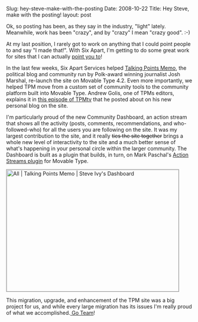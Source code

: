 Slug: hey-steve-make-with-the-posting
Date: 2008-10-22
Title: Hey Steve, make with the posting!
layout: post

Ok, so posting has been, as they say in the industry, "light" lately. Meanwhile, work has been "crazy", and by "crazy" I mean "crazy good". :-)

At my last position, I rarely got to work on anything that I could point people to and say "I made that!". With Six Apart, I'm getting to do some great work for sites that I can actually [point you to](http://talkingpointsmemo.com)!

In the last few weeks, Six Apart Services helped [Talking Points Memo](http://talkingpointsmemo.com), the political blog and community run by Polk-award winning journalist Josh Marshal, re-launch the site on Movable Type 4.2. Even more importantly, we helped TPM move from a custom set of community tools to the community platform built into Movable Type. Andrew Golis, one of TPMs editors, explains it in [this episode of TPMtv](http://www.talkingpointsmemo.com/talk/blogs/agolis/2008/10/tpmtv-explains-mytpm.php) that he posted about on his new personal blog on the site.

I'm particularly proud of the new Community Dashboard, an action stream that shows all the activity (posts, comments, recommendations, and who-followed-who) for all the users you are following on the site. It was my largest contribution to the site, and it really <span style="text-decoration: line-through;">ties the site together</span> brings a whole new level of interactivity to the site and a much better sense of what's happening in your personal circle within the larger community. The Dashboard is built as a plugin that builds, in turn, on Mark Paschal's [Action Streams plugin](http://plugins.movabletype.org/action-streams/) for Movable Type.

<a href="http://www.flickr.com/photos/redmonk/2961837825/" title="All | Talking Points Memo | Steve Ivy's Dashboard by redmonk, on Flickr"><img  alt="All | Talking Points Memo | Steve Ivy's Dashboard" class="at-xid-6a010534988cd3970b0120a5b36849970c " height="330" src="https://steveivy.typepad.com/.a/6a010534988cd3970b0120a5b36849970c-pi" style="border: 1px solid #999;" width="466" /></a>

This migration, upgrade, and enhancement of the TPM site was a big project for us, and while every large migration has its issues I'm really proud of what we accomplished.[ Go Team](http://www.sixapart.com/services/)!
